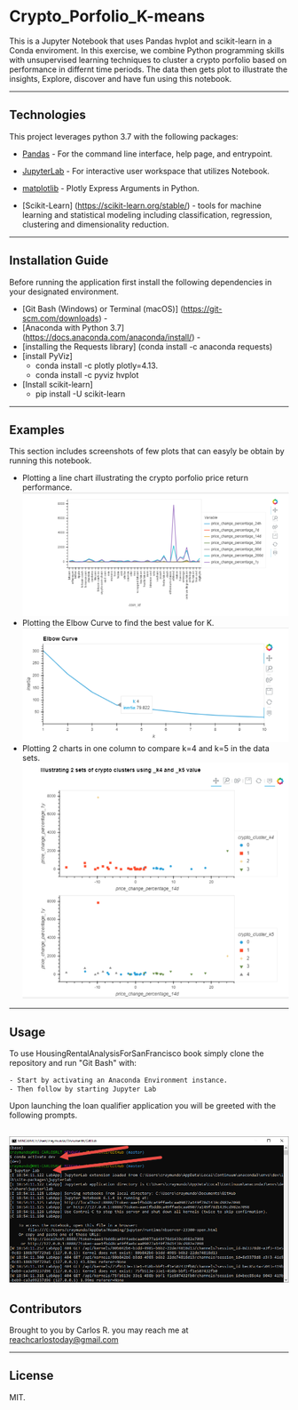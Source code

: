 # Crypto_Porfolio_K-means

This is a Jupyter Notebook that uses Pandas hvplot and scikit-learn in a Conda enviroment.  In this exercise, we combine Python programming skills with unsupervised learning techniques to cluster a crypto porfolio based on performance in differnt time periods.  The data then gets plot to illustrate the insights, Explore, discover and have fun using this notebook.

---


## Technologies

This project leverages python 3.7 with the following packages:

* [Pandas](https://pandas.pydata.org/docs/user_guide/visualization.html) - For the command line interface, help page, and entrypoint.

* [JupyterLab](http://jupyterlab.io/) - For interactive user workspace that utilizes Notebook.

* [matplotlib](https://plotly.com/python/px-arguments/) - Plotly Express Arguments in Python.

* [Scikit-Learn] (https://scikit-learn.org/stable/) - tools for machine learning and statistical modeling including classification, regression, clustering and dimensionality reduction.
---

## Installation Guide

Before running the application first install the following dependencies in your designated environment.


* [Git Bash (Windows) or Terminal (macOS)] (https://git-scm.com/downloads) -  
* [Anaconda with Python 3.7] (https://docs.anaconda.com/anaconda/install/) - 
* [installing the Requests library] (conda install -c anaconda requests)
* [install PyViz] 
    - conda install -c plotly plotly=4.13.
	- conda install -c pyviz hvplot
* [Install scikit-learn]
    - pip install -U scikit-learn


--- 

## Examples

This section includes screenshots of few plots that can easyly be obtain by running this notebook.

- Plotting a line chart illustrating the crypto porfolio price return performance.
![notebook plots](Images/pic1.png)
- Plotting the Elbow Curve to find the best value for K.
![notebook plots](Images/pic2.png)
- Plotting 2 charts in one column to compare k=4 and k=5 in the data sets.
![notebook plots](Images/pic3.png)

---

## Usage

To use HousingRentalAnalysisForSanFrancisco book simply clone the repository and run "Git Bash" with:

```
- Start by activating an Anaconda Environment instance.
- Then follow by starting Jupyter Lab

```
Upon launching the loan qualifier application you will be greeted with the following prompts.

![starting notebook](Images/jupyterlab.png)
---

## Contributors

Brought to you by Carlos R. you may reach me at reachcarlostoday@gmail.com

---

## License

MIT.